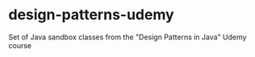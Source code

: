 # design-patterns-udemy
Set of Java sandbox classes from the "Design Patterns in Java" Udemy course
